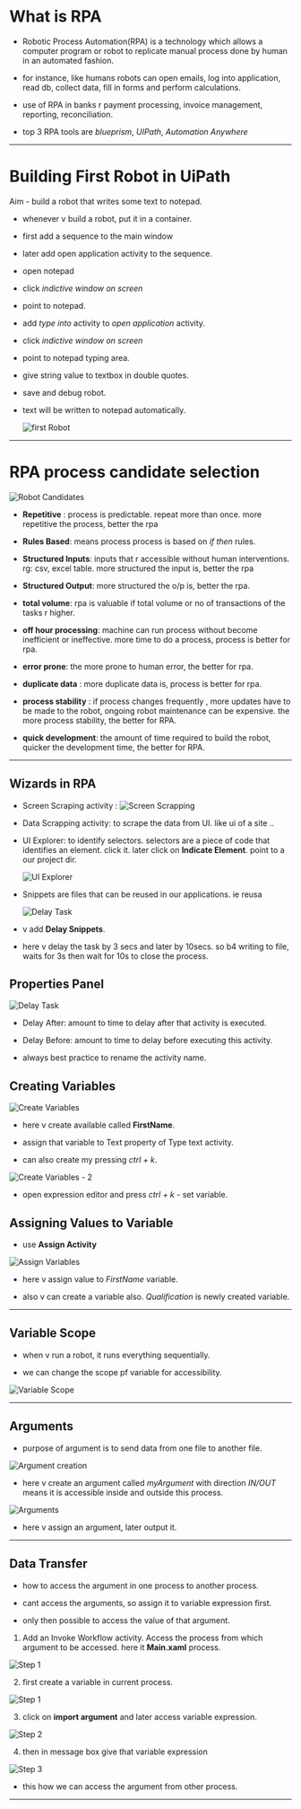 # What is RPA

- Robotic Process Automation(RPA) is a technology which allows a computer program or robot to replicate manual process done by human in an automated fashion.

- for instance, like humans robots can open emails, log into application, read db, collect data, fill in forms and perform calculations.

- use of RPA in banks r
  payment processing, invoice management, reporting, reconciliation.

- top 3 RPA tools are _blueprism_, _UIPath_, _Automation Anywhere_

---

# Building First Robot in UiPath

Aim - build a robot that writes some text to notepad.

- whenever v build a robot, put it in a container.

- first add a sequence to the main window

- later add open application activity to the sequence.

- open notepad

- click _indictive window on screen_

- point to notepad.

- add _type into_ activity to _open application_ activity.

- click _indictive window on screen_

- point to notepad typing area.

- give string value to textbox in double quotes.

- save and debug robot.

- text will be written to notepad automatically.

  ![first Robot](./screenshots/image10.png 'image')

---

# RPA process candidate selection

![Robot Candidates](./screenshots/image11.png 'image')

- **Repetitive** : process is predictable. repeat more than once. more repetitive the process, better the rpa

- **Rules Based**: means process process is based on _if then_ rules.

- **Structured Inputs**: inputs that r accessible without human interventions. rg: csv, excel table.
  more structured the input is, better the rpa

- **Structured Output**: more structured the o/p is, better the rpa.

- **total volume**: rpa is valuable if total volume or no of transactions of the tasks r higher.

- **off hour processing**: machine can run process without become inefficient or ineffective. more time to do a process, process is better for rpa.

- **error prone**: the more prone to human error, the better for rpa.

- **duplicate data** : more duplicate data is, process is better for rpa.

- **process stability** : if process changes frequently , more updates have to be made to the robot, ongoing robot maintenance can be expensive. the more process stability, the better for RPA.

- **quick development**: the amount of time required to build the robot, quicker the development time, the better for RPA.

---

## Wizards in RPA

- Screen Scraping activity :
  ![Screen Scrapping](./screenshots/image12.png 'image')

- Data Scrapping activity: to scrape the data from UI. like ui of a site ..

- UI Explorer: to identify selectors.
  selectors are a piece of code that identifies an element. click it. later click on **Indicate Element**. point to a our project dir.

  ![UI Explorer](./screenshots/image13.png 'image')

- Snippets are files that can be reused in our applications. ie reusa

  ![Delay Task](./screenshots/image14.png 'image')

- v add **Delay Snippets**.

- here v delay the task by 3 secs and later by 10secs. so b4 writing to file, waits for 3s then wait for 10s to close the process.

## Properties Panel

![Delay Task](./screenshots/image15.png 'image')

- Delay After: amount to time to delay after that activity is executed.

- Delay Before: amount to time to delay before executing this activity.

- always best practice to rename the activity name.

## Creating Variables

![Create Variables](./screenshots/imag16.png 'image')

- here v create available called **FirstName**.

- assign that variable to Text property of Type text activity.

- can also create my pressing _ctrl + k_.

![Create Variables - 2](./screenshots/image17.png 'image')

- open expression editor and press _ctrl + k_ - set variable.

## Assigning Values to Variable

- use **Assign Activity**

![Assign Variables](./screenshots/image18.png 'image')

- here v assign value to _FirstName_
  variable.

- also v can create a variable also. _Qualification_ is newly created variable.

---

## Variable Scope

- when v run a robot, it runs everything sequentially.

- we can change the scope pf variable for accessibility.

![Variable Scope](./screenshots/image19.png 'image')

---

## Arguments

- purpose of argument is to send data from one file to another file.

![Argument creation](./screenshots/image24.png 'image')

- here v create an argument called _myArgument_ with direction _IN/OUT_ means it is accessible inside and outside this process.

![Arguments](./screenshots/image20.png 'image')

- here v assign an argument, later output it.

---

## Data Transfer

- how to access the argument in one process to another process.

- cant access the arguments, so assign it to variable expression first.

- only then possible to access the value of that argument.

1. Add an Invoke Workflow activity. Access the process from which argument to be accessed. here it **Main.xaml** process.

![Step 1](./screenshots/image25.png 'image')

2. first create a variable in current process.

![Step 1](./screenshots/image21.png 'image')

3. click on **import argument** and later access variable expression.

![Step 2](./screenshots/image22.png 'image')

4. then in message box give that variable expression

![Step 3](./screenshots/image23.png 'image')

- this how we can access the argument from other process.

---
